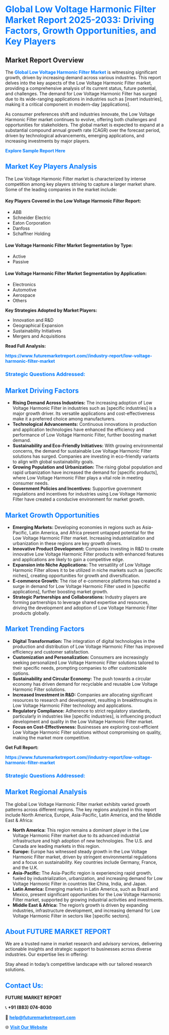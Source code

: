 <h1 style="color: #007BFF;">Global Low Voltage Harmonic Filter Market Report 2025-2033: Driving Factors, Growth Opportunities, and Key Players</h1>

<section id="overview">
<h2>Market Report Overview</h2>
<p>The <a href="https://www.futuremarketreport.com//industry-report/low-voltage-harmonic-filter-market" style="color: #007BFF; text-decoration: none;"><strong>Global Low Voltage Harmonic Filter Market</strong></a> is witnessing significant growth, driven by increasing demand across various industries. This report delves into the key aspects of the Low Voltage Harmonic Filter market, providing a comprehensive analysis of its current status, future potential, and challenges. The demand for Low Voltage Harmonic Filter has surged due to its wide-ranging applications in industries such as [insert industries], making it a critical component in modern-day [applications].</p>
<p>As consumer preferences shift and industries innovate, the Low Voltage Harmonic Filter market continues to evolve, offering both challenges and opportunities for stakeholders. The global market is expected to expand at a substantial compound annual growth rate (CAGR) over the forecast period, driven by technological advancements, emerging applications, and increasing investments by major players.</p>
</section>

<section id="overview">
<p><a href="https://www.futuremarketreport.com//request-sample/reportId=82940" style="color: #007BFF; text-decoration: none;"><strong>Explore Sample Report Here</strong></a></p>
</section>

<section id="key-players">
<h2 style="color: #007BFF;">Market Key Players Analysis</h2>
<p>The Low Voltage Harmonic Filter market is characterized by intense competition among key players striving to capture a larger market share. Some of the leading companies in the market include:</p>
<h4>Key Players Covered in the Low Voltage Harmonic Filter Report:</h4>
<ul><li>ABB</li><li>Schneider Electric</li><li>Eaton Corporation</li><li>Danfoss</li><li>Schaffner Holding</li></ul>
<h4>Low Voltage Harmonic Filter Market Segmentation by Type:</h4>
<ul><li>Active</li><li>Passive</li></ul>

<h4>Low Voltage Harmonic Filter Market Segmentation by Application:</h4>
<ul><li>Electronics</li><li>Automotive</li><li>Aerospace</li><li>Others</li></ul>
<p><strong>Key Strategies Adopted by Market Players:</strong></p>
<ul>
<li>Innovation and R&D</li>
<li>Geographical Expansion</li>
<li>Sustainability Initiatives</li>
<li>Mergers and Acquisitions</li>
</ul>
</section>

<section>
<p><strong>Read Full Analysis: </strong></p><a href="https://www.futuremarketreport.com//industry-report/low-voltage-harmonic-filter-market" style="color: #007BFF; text-decoration: none;"><strong>https://www.futuremarketreport.com//industry-report/low-voltage-harmonic-filter-market</strong></a>
<h3 style="color: #007BFF;">Strategic Questions Addressed:</h3>
</section>

<section id="driving-factors">
<h2 style="color: #007BFF;">Market Driving Factors</h2>
<ul>
<li><strong>Rising Demand Across Industries:</strong> The increasing adoption of Low Voltage Harmonic Filter in industries such as [specific industries] is a major growth driver. Its versatile applications and cost-effectiveness make it a preferred choice among manufacturers.</li>
<li><strong>Technological Advancements:</strong> Continuous innovations in production and application technologies have enhanced the efficiency and performance of Low Voltage Harmonic Filter, further boosting market demand.</li>
<li><strong>Sustainability and Eco-Friendly Initiatives:</strong> With growing environmental concerns, the demand for sustainable Low Voltage Harmonic Filter solutions has surged. Companies are investing in eco-friendly variants to align with global sustainability goals.</li>
<li><strong>Growing Population and Urbanization:</strong> The rising global population and rapid urbanization have increased the demand for [specific products], where Low Voltage Harmonic Filter plays a vital role in meeting consumer needs.</li>
<li><strong>Government Policies and Incentives:</strong> Supportive government regulations and incentives for industries using Low Voltage Harmonic Filter have created a conducive environment for market growth.</li>
</ul>
</section>

<section id="growth-opportunities">
<h2 style="color: #007BFF;">Market Growth Opportunities</h2>
<ul>
<li><strong>Emerging Markets:</strong> Developing economies in regions such as Asia-Pacific, Latin America, and Africa present untapped potential for the Low Voltage Harmonic Filter market. Increasing industrialization and urbanization in these regions are key growth drivers.</li>
<li><strong>Innovative Product Development:</strong> Companies investing in R&D to create innovative Low Voltage Harmonic Filter products with enhanced features and applications are likely to gain a competitive edge.</li>
<li><strong>Expansion into Niche Applications:</strong> The versatility of Low Voltage Harmonic Filter allows it to be utilized in niche markets such as [specific niches], creating opportunities for growth and diversification.</li>
<li><strong>E-commerce Growth:</strong> The rise of e-commerce platforms has created a surge in demand for Low Voltage Harmonic Filter used in [specific applications], further boosting market growth.</li>
<li><strong>Strategic Partnerships and Collaborations:</strong> Industry players are forming partnerships to leverage shared expertise and resources, driving the development and adoption of Low Voltage Harmonic Filter products globally.</li>
</ul>
</section>

<section id="trending-factors">
<h2 style="color: #007BFF;">Market Trending Factors</h2>
<ul>
<li><strong>Digital Transformation:</strong> The integration of digital technologies in the production and distribution of Low Voltage Harmonic Filter has improved efficiency and customer satisfaction.</li>
<li><strong>Customization and Personalization:</strong> Consumers are increasingly seeking personalized Low Voltage Harmonic Filter solutions tailored to their specific needs, prompting companies to offer customizable options.</li>
<li><strong>Sustainability and Circular Economy:</strong> The push towards a circular economy has driven demand for recyclable and reusable Low Voltage Harmonic Filter solutions.</li>
<li><strong>Increased Investment in R&D:</strong> Companies are allocating significant resources to research and development, resulting in breakthroughs in Low Voltage Harmonic Filter technology and applications.</li>
<li><strong>Regulatory Compliance:</strong> Adherence to strict regulatory standards, particularly in industries like [specific industries], is influencing product development and quality in the Low Voltage Harmonic Filter market.</li>
<li><strong>Focus on Cost-Effectiveness:</strong> Businesses are exploring cost-efficient Low Voltage Harmonic Filter solutions without compromising on quality, making the market more competitive.</li>
</ul>
</section>

<section>
<p><strong>Get Full Report: </strong></p><a href="https://www.futuremarketreport.com//industry-report/low-voltage-harmonic-filter-market" style="color: #007BFF; text-decoration: none;"><strong>https://www.futuremarketreport.com//industry-report/low-voltage-harmonic-filter-market</strong></a>
<h3 style="color: #007BFF;">Strategic Questions Addressed:</h3>
</section>


<section id="regional-analysis">
<h2 style="color: #007BFF;">Market Regional Analysis</h2>
<p>The global Low Voltage Harmonic Filter market exhibits varied growth patterns across different regions. The key regions analyzed in this report include North America, Europe, Asia-Pacific, Latin America, and the Middle East & Africa:</p>
<ul>
<li><strong>North America:</strong> This region remains a dominant player in the Low Voltage Harmonic Filter market due to its advanced industrial infrastructure and high adoption of new technologies. The U.S. and Canada are leading markets in this region.</li>
<li><strong>Europe:</strong> Europe has witnessed steady growth in the Low Voltage Harmonic Filter market, driven by stringent environmental regulations and a focus on sustainability. Key countries include Germany, France, and the U.K.</li>
<li><strong>Asia-Pacific:</strong> The Asia-Pacific region is experiencing rapid growth, fueled by industrialization, urbanization, and increasing demand for Low Voltage Harmonic Filter in countries like China, India, and Japan.</li>
<li><strong>Latin America:</strong> Emerging markets in Latin America, such as Brazil and Mexico, present significant opportunities for the Low Voltage Harmonic Filter market, supported by growing industrial activities and investments.</li>
<li><strong>Middle East & Africa:</strong> The region’s growth is driven by expanding industries, infrastructure development, and increasing demand for Low Voltage Harmonic Filter in sectors like [specific sectors].</li>
</ul>
</section>

<footer>
<h2 style="color: #007BFF;">About FUTURE MARKET REPORT</h2>
<p>We are a trusted name in market research and advisory services, delivering actionable insights and strategic support to businesses across diverse industries. Our expertise lies in offering:</p>

<p>Stay ahead in today’s competitive landscape with our tailored research solutions.</p>

<h2 style="color: #007BFF;">Contact Us:</h2>
<p><strong>FUTURE MARKET REPORT</strong></p>
<p>📞 <strong>+91 (883) 074-8030</strong></p>
<p>📧 <strong><a href="mailto:help@futuremarketreport.com" style="color: #007BFF;">help@futuremarketreport.com</a></strong></p>
<p>🌐 <strong><a href="https://www.futuremarketreport.com/" style="color: #007BFF;">Visit Our Website</a></strong></p>
</footer>